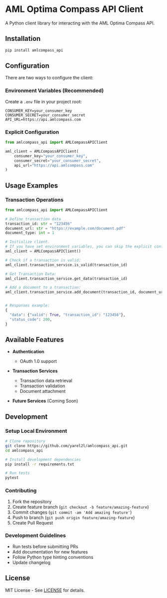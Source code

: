 # AML Optima Compass API Client

A Python client library for interacting with the AML Optima Compass API.

## Installation

```bash
pip install amlcompass_api
```

## Configuration

There are two ways to configure the client:

### Environment Variables (Recommended)

Create a `.env` file in your project root:

```plaintext
CONSUMER_KEY=your_consumer_key
CONSUMER_SECRET=your_consumer_secret
API_URL=https://api.amlcompass.com
```

### Explicit Configuration

```python
from amlcompass_api import AMLCompassAPIClient

aml_client = AMLCompassAPIClient(
    consumer_key="your_consumer_key",
    consumer_secret="your_consumer_secret",
    api_url="https://api.amlcompass.com"
)
```

## Usage Examples

### Transaction Operations

```python
from amlcompass_api import AMLCompassAPIClient

# Define transaction data
transaction_id: str = "123456"
document_url: str = "https://example.com/document.pdf"
document_type: int = 1

# Initialize client. 
# If you have set environment variables, you can skip the explicit configuration.
aml_client = AMLCompassAPIClient()

# Check if a transaction is valid:
aml_client.transaction_service.is_valid(transaction_id)

# Get Transaction Data:
aml_client.transaction_service.get_data(transaction_id)

# Add a document to a transaction:
aml_client.transaction_service.add_document(transaction_id, document_url, document_type)


# Responses example:
{
  "data": {"valid": True, "transaction_id": "123456"},
  "status_code": 200,
}


```


## Available Features

- **Authentication**
  - OAuth 1.0 support
  
- **Transaction Services**
  - Transaction data retrieval
  - Transaction validation
  - Document attachment
  
- **Future Services** (Coming Soon)

## Development

### Setup Local Environment

```bash
# Clone repository
git clone https://github.com/yarel2l/amlcompass_api.git
cd amlcompass_api

# Install development dependencies
pip install -r requirements.txt

# Run tests
pytest
```


### Contributing

1. Fork the repository
2. Create feature branch (`git checkout -b feature/amazing-feature`)
3. Commit changes (`git commit -am 'Add amazing feature'`)
4. Push to branch (`git push origin feature/amazing-feature`)
5. Create Pull Request

### Development Guidelines

- Run tests before submitting PRs
- Add documentation for new features
- Follow Python type hinting conventions
- Update changelog

## License

MIT License - See [LICENSE](LICENSE) for details.